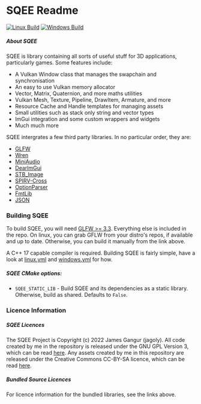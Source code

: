 # SQEE Readme

[![Linux Build](https://github.com/jagoly/sqee/actions/workflows/linux.yml/badge.svg)](https://github.com/jagoly/sqee/actions/workflows/linux.yml)
[![Windows Build](https://github.com/jagoly/sqee/actions/workflows/windows.yml/badge.svg)](https://github.com/jagoly/sqee/actions/workflows/windows.yml)

##### About SQEE

SQEE is library containing all sorts of useful stuff for 3D applications, particularly games. Some features include:
 * A Vulkan Window class that manages the swapchain and synchronisation
 * An easy to use Vulkan memory allocator
 * Vector, Matrix, Quaternion, and more maths utilities
 * Vulkan Mesh, Texture, Pipeline, DrawItem, Armature, and more
 * Resource Cache and Handle templates for managing assets
 * Small utilities such as stack only string and vector types
 * ImGui integration and some custom wrappers and widgets
 * Much much more

SQEE intergrates a few third party libraries. In no particular order, they are:
 * [GLFW](https://www.glfw.org/)
 * [Wren](https://wren.io/)
 * [MiniAudio](https://github.com/mackron/miniaudio/)
 * [DearImGui](https://github.com/ocornut/imgui/)
 * [STB_Image](https://github.com/nothings/stb/)
 * [SPIRV-Cross](https://github.com/KhronosGroup/SPIRV-Cross/)
 * [OptionParser](http://optionparser.sourceforge.net/)
 * [FmtLib](https://github.com/fmtlib/fmt/)
 * [JSON](https://github.com/nlohmann/json/)


### Building SQEE

To build SQEE, you will need [GLFW >= 3.3](https://github.com/glfw/glfw/releases). Everything else is included in the repo. On linux, you can grab GFLW from your distro's repos, if available and up to date. Otherwise, you can build it manually from the link above.

A C++ 17 capable compiler is required. Building SQEE is fairly simple, have a look at [linux.yml](https://github.com/jagoly/sqee/blob/master/.github/workflows/linux.yml) and [windows.yml](https://github.com/jagoly/sqee/blob/master/.github/workflows/windows.yml) for how.

##### SQEE CMake options:
 * `SQEE_STATIC_LIB` - Build SQEE and its dependencies as a static library. Otherwise, build as shared. Defaults to `False`.


### Licence Information

##### SQEE Licences
The SQEE Project is Copyright (c) 2022 James Gangur (jagoly). All code created by me in the repository is released under the GNU GPL Version 3, which can be read [here](http://www.gnu.org/licenses/gpl.html). Any assets created by me in this repository are released under the Creative Commons CC-BY-SA licence, which can be read [here](https://creativecommons.org/licenses/by-sa/2.0).

##### Bundled Source Licences
For licence information for the bundled libraries, see the links above.

